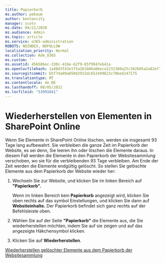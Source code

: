 ```yaml
---
title: Papierkorb
ms.author: pebaum
author: bentoncity
manager: scotv
ms.date: 04/21/2020
ms.audience: Admin
ms.topic: article
ms.service: o365-administration
ROBOTS: NOINDEX, NOFOLLOW
localization_priority: Normal
ms.collection: Adm_O365
ms.custom: ''
ms.assetid: 456586ec-330c-41be-b2f9-65f9947eb41a
ms.openlocfilehash: 1a4843f43e1f5a261b06a0beca1231380a25c302605a2a82ef7143791f2964e5
ms.sourcegitcommit: b5f7da89a650d2915dc652449623c78be6247175
ms.translationtype: MT
ms.contentlocale: de-DE
ms.lasthandoff: 08/05/2021
ms.locfileid: "53991641"
---
```

# <a name="restore-items-in-sharepoint-online"></a>Wiederherstellen von Elementen in SharePoint Online

Wenn Sie Elemente in SharePoint Online löschen, werden sie insgesamt 93 Tage lang aufbewahrt. Sie verbleiben die ganze Zeit im Papierkorb der Website, es sei denn, Sie leeren ihn oder löschen die Elemente daraus. In diesem Fall werden die Elemente in den Papierkorb der Websitesammlung verschoben, wo sie für die verbleibenden 93 Tage verbleiben. Am Ende der Zeit werden die Elemente endgültig gelöscht. So stellen Sie gelöschte Elemente aus dem Papierkorb der Website wieder her:
  
1. Wechseln Sie zur Website, und klicken Sie im linken Bereich auf **"Papierkorb".** 
    
    Wenn im linken Bereich kein **Papierkorb** angezeigt wird, klicken Sie oben rechts auf das symbol Einstellungen, und klicken Sie dann auf **Websiteinhalte.** Der Papierkorb befindet sich ganz rechts auf der Befehlsleiste oben.
    
2. Wählen Sie auf der Seite **"Papierkorb"** die Elemente aus, die Sie wiederherstellen möchten, indem Sie auf sie zeigen und auf das angezeigte Häkchensymbol klicken. 
    
3. Klicken Sie auf **Wiederherstellen**.
    
[Wiederherstellen gelöschter Elemente aus dem Papierkorb der Websitesammlung](https://support.microsoft.com/office/restore-items-in-the-recycle-bin-that-were-deleted-from-sharepoint-or-teams-6df466b6-55f2-4898-8d6e-c0dff851a0be)
  

